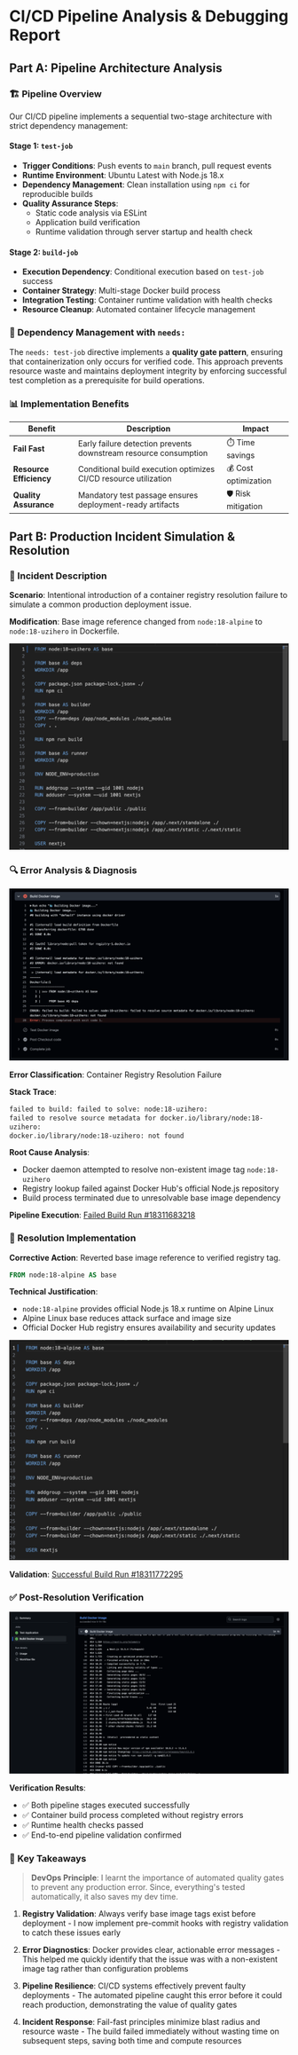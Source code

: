 # CI/CD Pipeline Analysis & Debugging Report

## Part A: Pipeline Architecture Analysis

### 🏗️ Pipeline Overview

Our CI/CD pipeline implements a sequential two-stage architecture with strict dependency management:

#### Stage 1: `test-job`

- **Trigger Conditions**: Push events to `main` branch, pull request events
- **Runtime Environment**: Ubuntu Latest with Node.js 18.x
- **Dependency Management**: Clean installation using `npm ci` for reproducible builds
- **Quality Assurance Steps**:
  - Static code analysis via ESLint
  - Application build verification
  - Runtime validation through server startup and health check

#### Stage 2: `build-job`

- **Execution Dependency**: Conditional execution based on `test-job` success
- **Container Strategy**: Multi-stage Docker build process
- **Integration Testing**: Container runtime validation with health checks
- **Resource Cleanup**: Automated container lifecycle management

### 🔗 Dependency Management with `needs:`

The `needs: test-job` directive implements a **quality gate pattern**, ensuring that containerization only occurs for verified code. This approach prevents resource waste and maintains deployment integrity by enforcing successful test completion as a prerequisite for build operations.

### 📊 Implementation Benefits

| Benefit                 | Description                                                      | Impact               |
| ----------------------- | ---------------------------------------------------------------- | -------------------- |
| **Fail Fast**           | Early failure detection prevents downstream resource consumption | ⏱️ Time savings      |
| **Resource Efficiency** | Conditional build execution optimizes CI/CD resource utilization | 💰 Cost optimization |
| **Quality Assurance**   | Mandatory test passage ensures deployment-ready artifacts        | 🛡️ Risk mitigation   |

## Part B: Production Incident Simulation & Resolution

### 🐛 Incident Description

**Scenario**: Intentional introduction of a container registry resolution failure to simulate a common production deployment issue.

**Modification**: Base image reference changed from `node:18-alpine` to `node:18-uzihero` in Dockerfile.

![Docker Base Image Name Changed](assets/wrong_base_image_name.png)

### 🔍 Error Analysis & Diagnosis

![Docker Base Image Error](assets/wrong_base_image_error.png)

**Error Classification**: Container Registry Resolution Failure

**Stack Trace**:

```
failed to build: failed to solve: node:18-uzihero:
failed to resolve source metadata for docker.io/library/node:18-uzihero:
docker.io/library/node:18-uzihero: not found
```

**Root Cause Analysis**:

- Docker daemon attempted to resolve non-existent image tag `node:18-uzihero`
- Registry lookup failed against Docker Hub's official Node.js repository
- Build process terminated due to unresolvable base image dependency

**Pipeline Execution**: [Failed Build Run #18311683218](https://github.com/UzitheI/LSPP_cicd_assignment/actions/runs/18311683218)

### 🔧 Resolution Implementation

**Corrective Action**: Reverted base image reference to verified registry tag.

```dockerfile
FROM node:18-alpine AS base
```

**Technical Justification**:

- `node:18-alpine` provides official Node.js 18.x runtime on Alpine Linux
- Alpine Linux base reduces attack surface and image size
- Official Docker Hub registry ensures availability and security updates

![Right Base Image Name](assets/right_base_image_name.png)

**Validation**: [Successful Build Run #18311772295](https://github.com/UzitheI/LSPP_cicd_assignment/actions/runs/18311772295)

### ✅ Post-Resolution Verification

![Successful Build](assets/successfull_build.png)

**Verification Results**:

- ✅ Both pipeline stages executed successfully
- ✅ Container build process completed without registry errors
- ✅ Runtime health checks passed
- ✅ End-to-end pipeline validation confirmed

### 🎯 Key Takeaways

> **DevOps Principle**: I learnt the importance of automated quality gates to prevent any production error. Since, everything's tested automatically, it also saves my dev time.

1. **Registry Validation**: Always verify base image tags exist before deployment - I now implement pre-commit hooks with registry validation to catch these issues early

2. **Error Diagnostics**: Docker provides clear, actionable error messages - This helped me quickly identify that the issue was with a non-existent image tag rather than configuration problems

3. **Pipeline Resilience**: CI/CD systems effectively prevent faulty deployments - The automated pipeline caught this error before it could reach production, demonstrating the value of quality gates

4. **Incident Response**: Fail-fast principles minimize blast radius and resource waste - The build failed immediately without wasting time on subsequent steps, saving both time and compute resources
